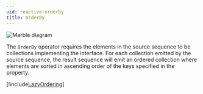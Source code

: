 ```yaml
---
uid: reactive-orderby
title: OrderBy
---
```


![Marble diagram](~/images/reactive-orderby.svg)

The `OrderBy` operator requires the elements in the source sequence to be collections implementing the <xref href="System.Collections.Generic.IEnumerable`1"/> interface. For each collection emitted by the source sequence, the result sequence will emit an ordered collection where elements are sorted in ascending order of the keys specified in the <xref href="Bonsai.Reactive.OrderBy.KeySelector"/> property.

[!include[LazyOrdering](~/articles/reactive-lazyordering.md)]
